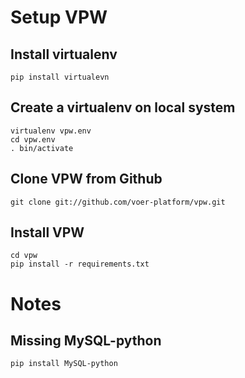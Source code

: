 # Setup VPW
## Install virtualenv
	pip install virtualevn
## Create a virtualenv on local system
	virtualenv vpw.env
	cd vpw.env
	. bin/activate
## Clone VPW from Github
	git clone git://github.com/voer-platform/vpw.git
## Install VPW
	cd vpw
	pip install -r requirements.txt
# Notes
## Missing MySQL-python
	pip install MySQL-python